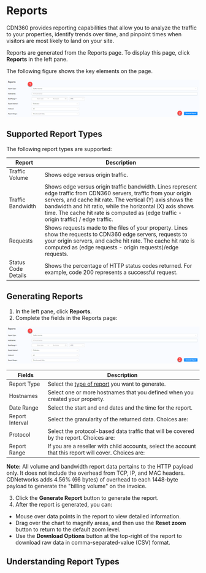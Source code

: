 # Reports

CDN360 provides reporting capabilities that allow you to analyze the traffic to your properties, identify trends over time, and pinpoint times when visitors are most likely to land on your site.

Reports are generated from the Reports page. To display this page, click **Reports** in the left pane.

The following figure shows the key elements on the page.

![null](<../resources/images/Report Page.png>)

## Supported Report Types

The following report types are supported:

| **Report** | **Description** |
| ---------- | --------------- |
| Traffic Volume | Shows edge versus origin traffic. |
| Traffic Bandwidth | Shows edge versus origin traffic bandwidth. Lines represent edge traffic from CDN360 servers, traffic from your origin servers, and cache hit rate. The vertical (Y) axis shows the bandwidth and hit ratio, while the horizontal (X) axis shows time. The cache hit rate is computed as (edge traffic - origin traffic) / edge traffic. |
| Requests | Shows requests made to the files of your property. Lines show the requests to CDN360 edge servers, requests to your origin servers, and cache hit rate. The cache hit rate is computed as (edge requests - origin requests)/edge requests. |
| Status Code Details | Shows the percentage of HTTP status codes returned. For example, code 200 represents a successful request. |

## Generating Reports

1. In the left pane, click **Reports**. 
2. Complete the fields in the Reports page:

![null](<../resources/images/Report Page.png>)

| **Fields**                                                                                              | **Description**                                                                                         |
| ------------------------------------------------------------------------------------------------------- | ------------------------------------------------------------------------------------------------------- |
| Report Type                                                                                             | Select the [type of report](#understanding-report-types) you want to generate.                     |
| Hostnames                                                                                               | Select one or more hostnames that you defined when you created your property.                           |
| Date Range                                                                                              | Select the start and end dates and the time for the report.                                             |
| Report Interval                                                                                         | Select the granularity of the returned data. Choices are:                                               |
| Protocol                                                                                                | Select the protocol-based data traffic that will be covered by the report. Choices are:                 |
| Report Range                                                                                            | If you are a reseller with child accounts, select the account that this report will cover. Choices are: |

**Note:** All volume and bandwidth report data pertains to the HTTP payload only. It does not include the overhead from TCP, IP, and MAC headers. CDNetworks adds 4.56% (66 bytes) of overhead to each 1448-byte payload to generate the "billing volume" on the invoice.

3. Click the **Generate Report** button to generate the report.
4. After the report is generated, you can:

- Mouse over data points in the report to view detailed information.
- Drag over the chart to magnify areas, and then use the **Reset zoom** button to return to the default zoom level.
- Use the **Download Options** button at the top-right of the report to download raw data in comma-separated-value (CSV) format.

## Understanding Report Types



